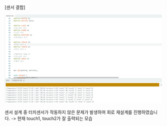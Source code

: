 

[센서 결합]

![image.png](./image.png)

센서 설계 중 터치센서가 작동하지 않은 문제가 발생하여 회로 재설계를 진행하였습니다.
-> 현재 touch1, touch2가 잘 출력되는 모습 
